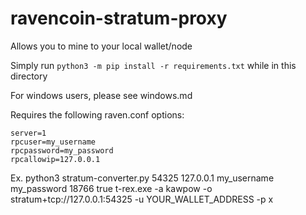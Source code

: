 # ravencoin-stratum-proxy

Allows you to mine to your local wallet/node

Simply run `python3 -m pip install -r requirements.txt` while in this directory

For windows users, please see windows.md

Requires the following raven.conf options:
```
server=1
rpcuser=my_username
rpcpassword=my_password
rpcallowip=127.0.0.1
```

Ex.
python3 stratum-converter.py 54325 127.0.0.1 my_username my_password 18766 true
t-rex.exe -a kawpow -o stratum+tcp://127.0.0.1:54325 -u YOUR_WALLET_ADDRESS -p x
